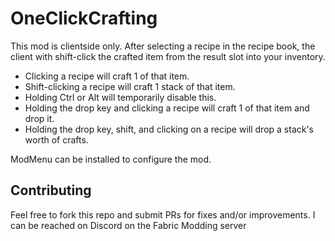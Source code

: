 # OneClickCrafting

This mod is clientside only.
After selecting a recipe in the recipe book, the client with shift-click the crafted item from the result slot into your inventory.

- Clicking a recipe will craft 1 of that item.  
- Shift-clicking a recipe will craft 1 stack of that item.
- Holding Ctrl or Alt will temporarily disable this.
- Holding the drop key and clicking a recipe will craft 1 of that item and drop it.  
- Holding the drop key, shift, and clicking on a recipe will drop a stack's worth of crafts.

ModMenu can be installed to configure the mod.

## Contributing
Feel free to fork this repo and submit PRs for fixes and/or improvements.
I can be reached on Discord on the Fabric Modding server 
